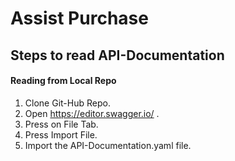 # Assist Purchase

## Steps to read API-Documentation

#### Reading from Local Repo

1. Clone Git-Hub Repo.
2. Open https://editor.swagger.io/ .
3. Press on File Tab.
4. Press Import File.
5. Import the API-Documentation.yaml file.